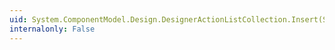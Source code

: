 ```yaml
---
uid: System.ComponentModel.Design.DesignerActionListCollection.Insert(System.Int32,System.ComponentModel.Design.DesignerActionList)
internalonly: False
---
```


